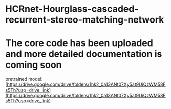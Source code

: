 # HCRnet-Hourglass-cascaded-recurrent-stereo-matching-network

# The core code has been uploaded and more detailed documentation is coming soon

pretrained model:
[https://drive.google.com/drive/folders/1hk2_0a13ANt07Xy5at9UiQzWM58Fs5Th?usp=drive_link](https://drive.google.com/drive/folders/1hk2_0a13ANt07Xy5at9UiQzWM58Fs5Th?usp=drive_link)
